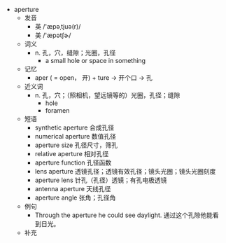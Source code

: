 - aperture
  - 发音
    - 英 /'æpəˌtjuə(r)/
    - 美 /'æpətʃɚ/
  - 词义
    - n. 孔，穴，缝隙；光圈，孔径
      - a small hole or space in something
  - 记忆
    - aper ( = open， 开) + ture → 开个口 → 孔
  - 近义词
    - n. 孔，穴；（照相机，望远镜等的）光圈，孔径；缝隙
      - hole
      - foramen
  - 短语
    - synthetic aperture 合成孔径
    - numerical aperture 数值孔径
    - aperture size 孔径尺寸，筛孔
    - relative aperture 相对孔径
    - aperture function 孔径函数
    - lens aperture 透镜孔径；透镜有效孔径；镜头光圈；镜头光圈刻度
    - aperture lens 针孔（孔径）透镜；有孔电极透镜
    - antenna aperture 天线孔径
    - aperture angle 张角；孔径角
  - 例句
    - Through the aperture he could see daylight. 通过这个孔隙他能看到日光。
  - 补充